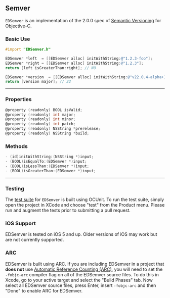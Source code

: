 ## Semver
`EDSemver` is an implementation of the 2.0.0 spec of [Semantic Versioning](http://semver.org/) for Objective-C.

### Basic Use
```objective-c
#import "EDSemver.h"
```

```objective-c
EDSemver *left  = [[EDSemver alloc] initWithString:@"1.2.3-foo"];
EDSemver *right = [[EDSemver alloc] initWithString:@"1.2.3"];
return [left isGreaterThan:right]; // NO
```

```objective-c
EDSemver *version  = [[EDSemver alloc] initWithString:@"v22.0.4-alpha+1234"];
return [version major]; // 22
```

---

### Properties
```objective-c
@property (readonly) BOOL isValid;
@property (readonly) int major;
@property (readonly) int minor;
@property (readonly) int patch;
@property (readonly) NSString *prerelease;
@property (readonly) NSString *build;
```

### Methods
```objective-c
- (id)initWithString:(NSString *)input;
- (BOOL)isEqualTo:(EDSemver *)input;
- (BOOL)isLessThan:(EDSemver *)input;
- (BOOL)isGreaterThan:(EDSemver *)input;
```

---

### Testing
The [test suite](https://github.com/thisandagain/semver/tree/master/Project/semverTests) for `EDSemver` is built using OCUnit. To run the test suite, simply open the project in XCode and choose "test" from the Product menu. Please run and augment the tests prior to submitting a pull request.

### iOS Support
EDSemver is tested on iOS 5 and up. Older versions of iOS may work but are not currently supported.

### ARC
EDSemver is built using ARC. If you are including EDSemver in a project that **does not** use [Automatic Reference Counting (ARC)](http://developer.apple.com/library/ios/#releasenotes/ObjectiveC/RN-TransitioningToARC/Introduction/Introduction.html), you will need to set the `-fobjc-arc` compiler flag on all of the EDSemver source files. To do this in Xcode, go to your active target and select the "Build Phases" tab. Now select all EDSemver source files, press Enter, insert `-fobjc-arc` and then "Done" to enable ARC for EDSemver.
